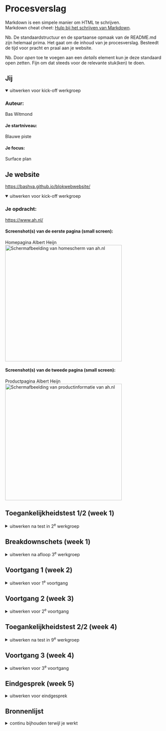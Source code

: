 # Procesverslag
Markdown is een simpele manier om HTML te schrijven.  
Markdown cheat cheet: [Hulp bij het schrijven van Markdown](https://github.com/adam-p/markdown-here/wiki/Markdown-Cheatsheet).

Nb. De standaardstructuur en de spartaanse opmaak van de README.md zijn helemaal prima. Het gaat om de inhoud van je procesverslag. Besteedt de tijd voor pracht en praal aan je website.

Nb. Door *open* toe te voegen aan een *details* element kun je deze standaard open zetten. Fijn om dat steeds voor de relevante stuk(ken) te doen.



## Jij

<details open>
  <summary>uitwerken voor kick-off werkgroep</summary>

  ### Auteur:
  Bas Witmond

  #### Je startniveau:
  Blauwe piste

  #### Je focus:
  Surface plan
 
</details>



## Je website
 https://bashva.github.io/blokwebwebsite/

<details open>
  <summary>uitwerken voor kick-off werkgroep</summary>

  ### Je opdracht:
  https://www.ah.nl/

  #### Screenshot(s) van de eerste pagina (small screen): 
  Homepagina Albert Heijn
  <img src="readme-images/homepaginaah.png" width="375px" alt="Schermafbeelding van homescherm van ah.nl">

  #### Screenshot(s) van de tweede pagina (small screen):
  Productpagina Albert Heijn
  <img src="readme-images/ahproductpagina.png" width="375px" alt="Schermafbeelding van productinformatie van ah.nl">
 
</details>



## Toegankelijkheidstest 1/2 (week 1)

<details>
  <summary>uitwerken na test in 2<sup>e</sup> werkgroep</summary>

  ### Bevindingen
  Lijst met je bevindingen die in de test naar voren kwamen:

  Homepagina:
  -Screenreader noemt alle dingen die in de website naar voren moeten komen op, alleen gaat het bij de decoratieve afbeeldingen soms fout en zijn sommige stukjes lastig met een screenreader te bereiken.. 
  -Was voor mij allemaal vrij helder om de homepagina met de screenreader te gebruiken.

  Productpagina:
  -Screenreader leest alle onderdelen goed voor en snapt ook dat de screenreader bij afbeeldingen uitleg geeft.
   Zo wordt de ALT bij de images waar het moet goed gebruikt en voorgelezen, maar bij decoratieve afbeeldingen niet altijd en gaat dit fout.
  -Was voor mij allemaal vrij helder om de product pagina met de screenreader te gebruiken.



WCAG CHECKLIST: (VOOR AH.NL)

--ALGEMEEN--
HTML-validatie:
De HTML-code heeft wel wat fouten, hierdoor werkt de website niet 100% goed voor iedereen.

Alt-teksten:
Sommige afbeeldingen hadden een rare alt text wat niet goed werd voorgelezen door de screenreader. Toen ik in de code ging checken klopte het bij sommige images bijvoorbeeld wel en sommige andere objecten niet.

Toetsenbordnavigatie:
De website moet makkelijk met het toetsenbord te navigeren zijn en dit is niet 100% het geval. Sommige menu's zijn nog lastig te bereiken zonder muis.


--Problemen--
Logische heading-structuur:
De koppen staan niet altijd in de juiste volgorde, wat het moeilijk maakt om met een screenreader de pagina te lezen en snappen.

Decoratieve afbeeldingen:
Sommige afbeeldingen worden zonder dat het moet voorgelezen door de screenreader. Decoratieve afbeeldingen moeten een leeg alt-tekst hebben en dit is nu niet zo.

Formuliervelden:
Sommige invulvelden missen labels, wat verwarrend is.

Skip-links:
De skip-link is niet altijd goed zichtbaar, hierdoor kan je moeilijk snel naar inhoud springen.

Contrastproblemen:
Sommige stukjes hebben een raar kleurcontrast. Het lijkt mij voor een kleurenblind persoon best pittig om dat te kunnen lezen.


--Verbeterpunten--
Heading-structuur verbeteren:
Zorg ervoor dat de koppen logisch geordend zijn, zodat de website makkelijker te begrijpen en te lezen is met een screenreader.

Alt-teksten voor decoratieve afbeeldingen:
Alle alt-teksten moeten leeg voor decoratieve afbeeldingen want nu slaat de screenreader ze niet allemaal over wat verwarrend is.

Duidelijke labels voor invoervelden:
Alle invulvelden moeten duidelijke labels hebben zodat mensen zelf ook weten wat ze moeten invullen.

</details>



## Breakdownschets (week 1)

<details>
  <summary>uitwerken na afloop 3<sup>e</sup> werkgroep</summary>

  ### de hele pagina: 
  <img src="readme-images/breakdownschets.png" width="375px" alt="breakdown van de homepagina">

  ### dynamisch deel (bijv menu): 
  <img src="readme-images/homepagina_menu_en_zoekbalk.png" width="375px" alt="Hamburgermenu ingeklapt">
  <img src="readme-images/uitgeklaptehamburgermenu.png" width="375px" alt="Hamburgermenu uitgeklapt">

  ### wellicht nog een dynamisch deel (bijv filter): 
  <img src="readme-images/homepagina_menu_en_zoekbalk.png" width="375px" alt="Zichtbare zoekbalk">
  <img src="readme-images/ingeklaptezoekbalk.png" width="375px" alt="Zoekbalk ingeklapt">

</details>



## Voortgang 1 (week 2)

<details>
  <summary>uitwerken voor 1<sup>e</sup> voortgang</summary>

  ### Stand van zaken
  <img src="readme-images/lastigecode.png" width="375px" alt="Lastig stukje code">
  <img src="readme-images/lastigecode1.png" width="375px" alt="Lastig stukje code 1">
  Ik vond dit stukje code lastig, aangezien het gewoon niet werkte wat ik ook probeerde met mijn website.
  Uiteindelijk heb ik het gedeeltelijk gefixt door mijn article te stijlen en een extra class toe te voegen.
  Verder heb ik het voor nu maar gelaten, aangezien het belangrijker was om eerst de HTML goed op orde te hebben.


  ### Agenda voor meeting
  samen met je groepje opstellen
  
  -Bespreken / vraag stellen over validator dat hij 8 info's aangeeft en zegt dat ik een h2 moet plaatsen
   maar ik snap niet wat hiermee wordt bedoeld.

  -Student 1 (Bas) -> Vragen stellen over validator. Hij geeft bij mij (Bas) 8 info's aan en zegt dat er h2's moeten
  worden geplaatst.

  -Student 2 (Maya) -> Vragen wat er in een section moet. En of het nodig is om 1 section of meerdere te maken.

  -Student 3 (Jazzmine) -> Vraag of ze alle blokjes / secties op haar website moest maken die hetzelfde waren.
  
  -Student 4 (Jegor) -> (Niet aanwezig bij feedbackgesprek)



  ### Verslag van meeting
  hier na afloop snel de uitkomsten van de meeting vastleggen

  -Buttons aanpassen naar een a. Button zelfde pagina a andere pagina.
  -Sportlife mints h3.
  -Bekijk alle bonus link.
  -3/4 zodat je kan schuiven.
  -h2 onzichtbaar of div met daarin sections.
  -Alleen voor styling kan je div gebruiken.
  -Als het titel heeft section.
  -Minder classes gebruiken.
  -Vaker voorkomt verschillende plekken class.
  -Box-shadow om header heen doen.
  -hr tag lijn doen.
  -Nav border bottem.

</details>



## Voortgang 2 (week 3)

<details>
  <summary>uitwerken voor 2<sup>e</sup> voortgang</summary>

  ### Stand van zaken
  <img src="readme-images/vond_lastig_arrow.png" width="375px" alt="Lastig stukje code">
  <img src="readme-images/ging_goed_banner.png" width="375px" alt="Ging goed stukje code">
  Het eerste stukje code had ik veel moeite mee en heb ik ook een vraag over voor bij het feedback gesprek.
  Ik kreeg de "right arrow" niet kleiner en dat kostte me best veel moeite.
  Het stukje wat wel goed ging was de banner goed maken. Ik kreeg de 2 banners makkelijk en goed naast elkaar
  en dit maakte me blij, want eindelijk werkte iets hoe ik het graag had gewild.


  ### Agenda voor meeting
  samen met je groepje opstellen

  -Bespreken / vraag stellen over dat mijn right arrow / pijltje niet kleiner wordt / dat ik hem niet kleiner krijg. Ook vraag stellen over de extra dingen die je moet maken en wat ik kan weglaten / moet maken van de zoekbalk.

  -Student 1 (Bas) -> Vraag stellen over pijltje right arrow die ik niet kleiner krijgen. Ook vraag stellen over de zoekbalk wat ik er van moet maken en wat ik ervan weg kan laten. Evt nog vragen wat van de 5 extra dingen je van het lijstje moet maken of zelf verzinnen.

  -Student 2 (Maya) -> Vraag over de kleur en afbeelding van de logo van de dopper site, aangezien deze niet download. Javascript vraag over code.

  -Student 3 (Thijs) -> Vraag over afbeeldingen waarom ze niet werken en vraag over wanneer en waar je ./ en /. wel of niet moet gebruiken. Kijken wat in de sections bij elkaar hoort en niet enkel richting de opmaak kijken.
  
  -Student 4 (Jegor) -> Vraag over hoe CSS doorgepusht kan worden, aangezien dit momenteel nog niet werkt. Vragen hoe de css wel moet worden gecodeerd in de html dat het doorgepusht kan worden. Ook de vraag hoe de images van tesla kunnen worden gekopiert naar zijn eigen webpagina.

  -Student 5 (Jazzmine) -> (Later, ingedeeld in groepje van C ipv B.)

  ### Verslag van meeting
  1. Hoogte uitzetten en breedte zelf aanpassen. of (2)  
  2. `::before` of `::after` toevoegen aan `<h2>` voor iconen of extra styling.  
  3. `<details>` en `<summary>` gebruiken voor dropdownmenu.  
  4. Dropdownmenu uit de les toepassen.  
  5. Navigatie met dropdownmenu en icons erbuiten als linkjes toevoegen.  
  6. Zoekbalk `<input type="search">` gebruiken voor semantiek.  (fixed)
  7. Attribute selector gebruiken in CSS voor `<input type="search">`.  
  8. `prefers-reduced-motion` instellen voor betere toegankelijkheid.  
  9. Afbeeldingen zonder spaties of hoofdletters in bestandsnamen gebruiken. (fixed)
  10. CSS beter ordenen voor overzicht. (fixed)
</details>



## Toegankelijkheidstest 2/2 (week 4)

<details>
  <summary>uitwerken na test in 9<sup>e</sup> werkgroep</summary>

  ### Bevindingen
  Dit moet ik nog verwerken. Heb enkel het document ingevuld maar moet het nog documenteren.
</details>



## Voortgang 3 (week 4)

<details>
  <summary>uitwerken voor 3<sup>e</sup> voortgang</summary>

  ### Stand van zaken
  Tot nu toe gaat het wel oke. Alleen vind ik bepaalde onderdelen best lastig waar ik nu aan het einde hard nog aan moet werken. Denk hierbij aan dropdownmenu, mijn model etc. Maar tot nu toe denk ik dat ik wel op schema loop en dat het wel gaat lukken de mondeling. Mijn productpagina is niet heel veel meer werk dan de onderdelen wat ik nu al heb gedaan, dus ik denk dat ik dat dit weekend wel af kan maken.

  ### Agenda voor meeting
  -Vragen waarom mijn searchbar op een andere plek begint in chrome dan wat ik graag zou willen. (fixed)
  -Vragen waarom ik geen "go back" pijltje kan toevoegen in mijn model. (fixed)
  -Vragen waarom sommige fonts van de ah.nl website anders zijn dan mijn website terwijl ik hun fonts gebruik.
  -Vragen of het moet als je op je profiel icoontje klikt of dat net zoals het dropdown menu moet werken.
  -Verder over dropdownmenu korte vraag stellen.


  -Student 1 (Bas) -> Vraag stellen over mijn searchbar die op een andere plek begint in chrome, vragen over go back pijltje in model, vraag over fonts ah.nl die bij sommige stukjes anders zijn, vraag over profie icoontje of dat dropdownmenu moet werken en vragen over dropdownmenu waar ik korte vraag over wil stellen.

  -Student 2 (Maya) -> Vragen over hamburger menu. 3 streepjes laten animeren, maar weet niet hoe je dat doet. Vraag over hoe je tekst in plaatjes kan doen in een carousel. Dit werkt niet, aangezien de tekst in het plaatje beweegt.

  -Student 3 (Jazzmine) -> Vraag over afbeeldingen op haar site, met name het hamburgermenu. Pijltjes veranderen niet van positie, alleen moeten iets anders staan dan hoe ze nu staan.
  
  -Student 4 (Jegor) -> Vraag over video die lang duurt via youtube of twitter maar te groot is voor github pagina. / Carousel werkt niet hetzelfde als op de tesla pagina. Volgend blokje tekst kunnen zien in carousel. Veel padding tussen section en footer, hoe dit weg kan. Error vraag over hoveren, wat niet in de pagina hoefde

  ### Verslag van meeting
  hier na afloop snel de uitkomsten van de meeting vastleggen

  Model.content aanpassen en flexdirection row aanpassen en justify content: space-between fixen.
  Alle images op mijn site widht 100% geven zodat ik ze niet 1 voor 1 moet stijlen.
  Img en Input omwisselen.
  Image height en width op 2em doen.
  Hamburgermenu verder afmaken en fixen.
  Productpagina optimaliseren en nog uitwerken. "Verder goed op weg"

</details>



## Eindgesprek (week 5)

<details>
  <summary>uitwerken voor eindgesprek</summary>

  ### Je uitkomst - karakteristiek screenshots:
  <img src="readme-images/dummy-plaatje.jpg" width="375px" alt="uitomst opdracht 1">


  ### Dit ging goed/Heb ik geleerd: 
  Korte omschrijving met plaatjes

  <img src="readme-images/dummy-plaatje.jpg" width="375px" alt="top">


  ### Dit was lastig/Is niet gelukt:
  Korte omschrijving met plaatjes

  <img src="readme-images/dummy-plaatje.jpg" width="375px" alt="bummer">
</details>


## Bronnenlijst

<details>
  <summary>continu bijhouden terwijl je werkt</summary>

  Nb. Wees specifiek ('css-tricks' als bron is bijv. niet specifiek genoeg). 
  Nb. ChatGpT en andere AI horen er ook bij.
  Nb. Vermeld de bronnen ook in je code.

  1. https://developer.mozilla.org/en-US/docs/Web/CSS/::-webkit-scrollbar (.banner sectie)
  2. https://www.w3schools.com/cssref/sel_after.php Dropdown menu footer ::after
  3. /* header animatie die verdwijnt en weer verschijnt met scrollen --> bron: Thomas Norden & ChatGPT */
  4.  <!-- https://www.w3schools.com/tags/tag_tr.asp en chatgpt --> tabel maken voedingswaarde
</details>